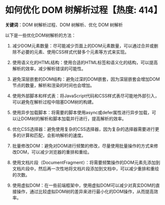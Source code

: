 # 如何优化 DOM 树解析过程【热度: 414】

**关键词**：DOM 树解析过程、DOM 树解析、优化 DOM 树解析

以下是一些优化DOM树解析的方法：

1. 减少DOM元素数量：尽可能减少页面上的DOM元素数量，可以通过合并或删除不必要的元素、使用CSS样式代替多个元素等方式来实现。

2. 使用语义化的HTML结构：使用合适的HTML标签和语义化的结构，可以提高解析的效率，减少解析错误的可能性。

3. 避免深层嵌套的DOM结构：避免过深的DOM嵌套，因为深层嵌套会增加DOM节点的数量，解析和渲染的时间也会增加。

4. 使用外部脚本和样式表：将JavaScript代码和CSS样式表尽可能地外部引入，可以避免在解析过程中阻塞DOM树的构建。

5. 使用异步加载脚本：将需要的脚本使用async或defer属性进行异步加载，可以让DOM树的解析和脚本加载并行进行，提高解析的效率。

6. 优化CSS选择器：避免使用复杂的CSS选择器，因为复杂的选择器需要进行更多的计算和匹配，会影响解析的速度。

7. 批量修改DOM：避免对DOM进行频繁的修改，尽量使用批量操作的方式来修改DOM，可以减少浏览器的重排和重绘。

8. 使用文档片段（DocumentFragment）：将需要频繁操作的DOM元素先添加到文档片段中，然后再一次性地将文档片段添加到文档中，可以减少重排和重绘的次数。

9. 使用虚拟DOM：在一些前端框架中，使用虚拟DOM可以减少对真实DOM的直接操作，通过比较虚拟DOM树的差异来进行最小化的DOM操作，从而提高效率。